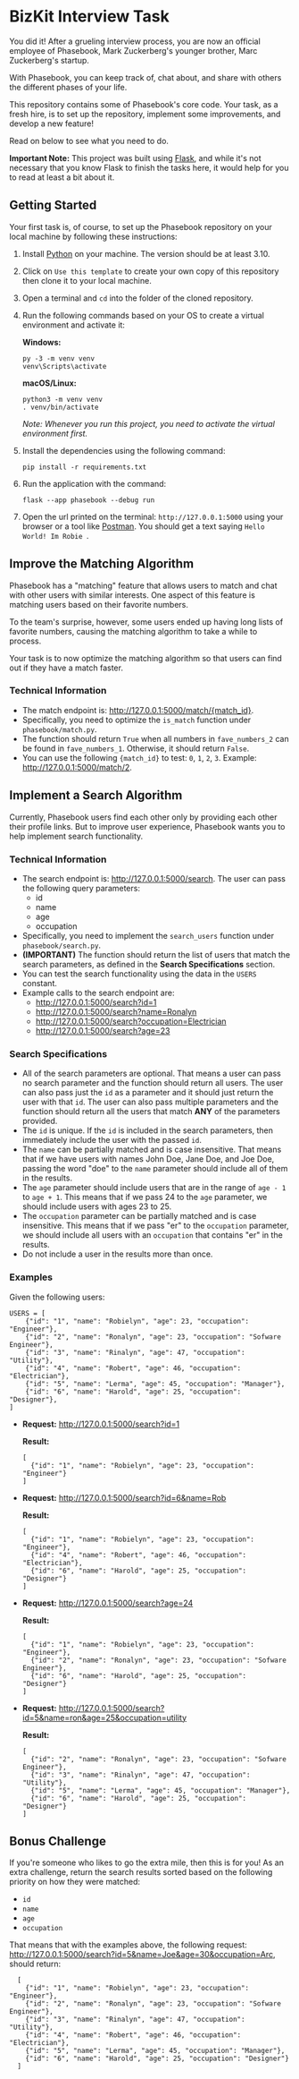 # BizKit Interview Task

You did it! After a grueling interview process, you are now an official employee of Phasebook, Mark Zuckerberg's younger brother, Marc Zuckerberg's startup.

With Phasebook, you can keep track of, chat about, and share with others the different phases of your life.

This repository contains some of Phasebook's core code. Your task, as a fresh hire, is to set up the repository, implement some improvements, and develop a new feature!

Read on below to see what you need to do.

**Important Note:** This project was built using [Flask](https://flask.palletsprojects.com/en/2.2.x/), and while it's not necessary that you know Flask to finish the tasks here, it would help for you to read at least a bit about it.

## Getting Started

Your first task is, of course, to set up the Phasebook repository on your local machine by following these instructions:

1. Install [Python](https://www.python.org/downloads/) on your machine. The version should be at least 3.10.
2. Click on `Use this template` to create your own copy of this repository then clone it to your local machine.
3. Open a terminal and `cd` into the folder of the cloned repository.
4. Run the following commands based on your OS to create a virtual environment and activate it:

   **Windows:**
    ```
    py -3 -m venv venv
    venv\Scripts\activate
    ```

    **macOS/Linux:**
    ```
    python3 -m venv venv
    . venv/bin/activate
    ```

    *Note: Whenever you run this project, you need to activate the virtual environment first.*

5. Install the dependencies using the following command:
    ```
    pip install -r requirements.txt
    ```
6. Run the application with the command:
    ```
    flask --app phasebook --debug run
    ```
7. Open the url printed on the terminal: `http://127.0.0.1:5000` using your browser or a tool like [Postman](https://www.postman.com). You should get a text saying `Hello World! Im Robie `.


## Improve the Matching Algorithm
Phasebook has a "matching" feature that allows users to match and chat with other users with similar interests. One aspect of this feature is matching users based on their favorite numbers.

To the team's surprise, however, some users ended up having long lists of favorite numbers, causing the matching algorithm to take a while to process.

Your task is to now optimize the matching algorithm so that users can find out if they have a match faster.

### Technical Information
- The match endpoint is: http://127.0.0.1:5000/match/{match_id}.
- Specifically, you need to optimize the `is_match` function under `phasebook/match.py`.
- The function should return `True` when all numbers in `fave_numbers_2` can be found in `fave_numbers_1`. Otherwise, it should return `False`.
- You can use the following `{match_id}` to test: `0`, `1`, `2`, `3`. Example: http://127.0.0.1:5000/match/2.

## Implement a Search Algorithm

Currently, Phasebook users find each other only by providing each other their profile links. But to improve user experience, Phasebook wants you to help implement search functionality.

### Technical Information
- The search endpoint is: http://127.0.0.1:5000/search. The user can pass the following query parameters:
  - id
  - name
  - age
  - occupation
- Specifically, you need to implement the `search_users` function under `phasebook/search.py`.
- **(IMPORTANT)** The function should return the list of users that match the search parameters, as defined in the **Search Specifications** section.
- You can test the search functionality using the data in the `USERS` constant.
- Example calls to the search endpoint are:
  - http://127.0.0.1:5000/search?id=1
  - http://127.0.0.1:5000/search?name=Ronalyn
  - http://127.0.0.1:5000/search?occupation=Electrician
  - http://127.0.0.1:5000/search?age=23

### Search Specifications
- All of the search parameters are optional. That means a user can pass no search parameter and the function should return all users. The user can also pass just the `id` as a parameter and it should just return the user with that `id`. The user can also pass multiple parameters and the function should return all the users that match **ANY** of the parameters provided.
- The `id` is unique. If the `id` is included in the search parameters, then immediately include the user with the passed `id`.
- The `name` can be partially matched and is case insensitive. That means that if we have users with names John Doe, Jane Doe, and Joe Doe, passing the word "doe" to the `name` parameter should include all of them in the results.
- The `age` parameter should include users that are in the range of `age - 1` to `age + 1`. This means that if we pass 24 to the `age` parameter, we should include users with ages 23 to 25.
- The `occupation` parameter can be partially matched and is case insensitive. This means that if we pass "er" to the `occupation` parameter, we should include all users with an `occupation` that contains "er" in the results.
- Do not include a user in the results more than once.

### Examples
Given the following users:
```
USERS = [
    {"id": "1", "name": "Robielyn", "age": 23, "occupation": "Engineer"},
    {"id": "2", "name": "Ronalyn", "age": 23, "occupation": "Sofware Engineer"},
    {"id": "3", "name": "Rinalyn", "age": 47, "occupation": "Utility"},
    {"id": "4", "name": "Robert", "age": 46, "occupation": "Electrician"},
    {"id": "5", "name": "Lerma", "age": 45, "occupation": "Manager"},
    {"id": "6", "name": "Harold", "age": 25, "occupation": "Designer"},
]
```
- **Request:** http://127.0.0.1:5000/search?id=1

  **Result:**
  ```
  [
    {"id": "1", "name": "Robielyn", "age": 23, "occupation": "Engineer"}
  ]
  ```

- **Request:** http://127.0.0.1:5000/search?id=6&name=Rob

  **Result:**
  ```
  [
    {"id": "1", "name": "Robielyn", "age": 23, "occupation": "Engineer"},
    {"id": "4", "name": "Robert", "age": 46, "occupation": "Electrician"},
    {"id": "6", "name": "Harold", "age": 25, "occupation": "Designer"}
  ]
  ```

- **Request:** http://127.0.0.1:5000/search?age=24

  **Result:**
  ```
  [
    {"id": "1", "name": "Robielyn", "age": 23, "occupation": "Engineer"},
    {"id": "2", "name": "Ronalyn", "age": 23, "occupation": "Sofware Engineer"},
    {"id": "6", "name": "Harold", "age": 25, "occupation": "Designer"}
  ]
  ```

- **Request:** http://127.0.0.1:5000/search?id=5&name=ron&age=25&occupation=utility

  **Result:**
  ```
  [
    {"id": "2", "name": "Ronalyn", "age": 23, "occupation": "Sofware Engineer"},
    {"id": "3", "name": "Rinalyn", "age": 47, "occupation": "Utility"},
    {"id": "5", "name": "Lerma", "age": 45, "occupation": "Manager"},
    {"id": "6", "name": "Harold", "age": 25, "occupation": "Designer"}
  ]
  ```

## Bonus Challenge
If you're someone who likes to go the extra mile, then this is for you! As an extra challenge, return the search results sorted based on the following priority on how they were matched:
- `id`
- `name`
- `age`
- `occupation`

That means that with the examples above, the following request: http://127.0.0.1:5000/search?id=5&name=Joe&age=30&occupation=Arc, should return:
```
  [
    {"id": "1", "name": "Robielyn", "age": 23, "occupation": "Engineer"},
    {"id": "2", "name": "Ronalyn", "age": 23, "occupation": "Sofware Engineer"},
    {"id": "3", "name": "Rinalyn", "age": 47, "occupation": "Utility"},
    {"id": "4", "name": "Robert", "age": 46, "occupation": "Electrician"},
    {"id": "5", "name": "Lerma", "age": 45, "occupation": "Manager"},
    {"id": "6", "name": "Harold", "age": 25, "occupation": "Designer"}
  ]
  ```
